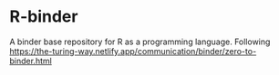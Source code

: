 # R-binder
A binder base repository for R as a programming language. Following https://the-turing-way.netlify.app/communication/binder/zero-to-binder.html
